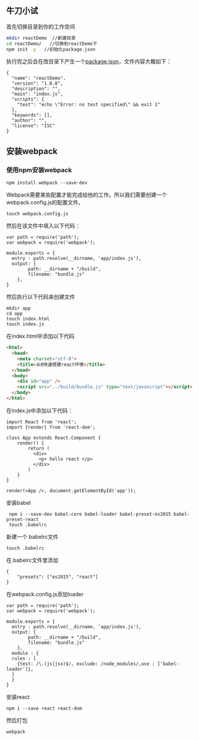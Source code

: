 ## 牛刀小试
首先切换目录到你的工作空间

```Bash
mkdir reactDemo  //新建目录
cd reactDemo/   //切换到reactDemo下
npm init -y   //初始化package.json
```
执行完之后会在改目录下产生一个[package.json](http://javascript.ruanyifeng.com/nodejs/packagejson.html)，文件内容大概如下：

```
{
  "name": "reactDemo",
  "version": "1.0.0",
  "description": "",
  "main": "index.js",
  "scripts": {
    "test": "echo \"Error: no test specified\" && exit 1"
  },
  "keywords": [],
  "author": "",
  "license": "ISC"
}
```
## 安装webpack
### 使用npm安装webpack

```
npm install webpack --save-dev
```
Webpack需要某些配置才能完成给他的工作。所以我们需要创建一个webpack.config.js的配置文件。

```
touch webpack.config.js
```
然后在该文件中填入以下代码：
```Javacript
var path = require('path');
var webpack = require('webpack');

module.exports = {
  entry : path.resolve(__dirname, 'app/index.js'),
  output: {
        path: __dirname + "/build",
        filename: "bundle.js"
    },
}

```
然后执行以下代码来创建文件

```
mkdir app
cd app
touch index.html
touch index.js
```
在index.html中添加以下代码

```html
<html>
  <head>
    <meta charset="utf-8">
    <title>从0快速搭建react环境</title>
  </head>
  <body>
    <div id="app" />
    <script src="../build/bundle.js" type="text/javascript"></script>
  </body>
</html>

```
在index.js中添加以下代码：

```
import React from 'react';
import {render} from 'react-dom';

class App extends React.Component {
    render() {
        return (
          <div>
            <p> hello react </p>
          </div>
        )
    }
}

render(<App />, document.getElementById('app'));

```
安装babel

```
 npm i --save-dev babel-core babel-loader babel-preset-es2015 babel-preset-react
 touch .babelrc
```
新建一个.babelrc文件

```
touch .babelrc
```

在.babelrc文件里添加

```
{
    "presets": ["es2015", "react"]
}
```
在webpack.config.js添加loader

```
var path = require('path');
var webpack = require('webpack');

module.exports = {
  entry : path.resolve(__dirname, 'app/index.js'),
  output: {
        path: __dirname + "/build",
        filename: "bundle.js"
    },
  module : {
  rules : [
    {test: /\.(js|jsx)$/, exclude: /node_modules/,use : ['babel-loader']},
  ]
  }
}

```

安装react

```
npm i --save react react-dom
```
然后打包

```
webpack
```
